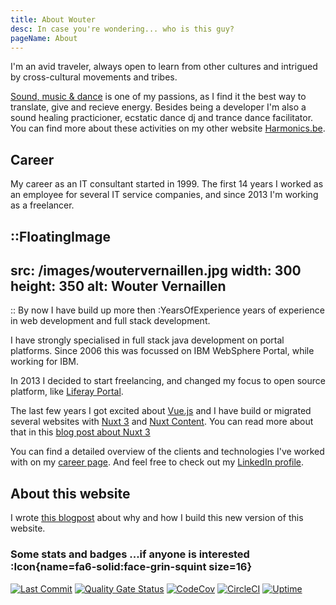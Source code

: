 ```yaml
---
title: About Wouter
desc: In case you're wondering... who is this guy?
pageName: About
---
```


I'm an avid traveler, always open to learn from other cultures and intrigued by cross-cultural movements and tribes.

[Sound, music & dance](/music) is one of my passions, as I find it the best way to translate, give and recieve energy. 
Besides being a developer I'm also a sound healing practicioner, ecstatic dance dj and trance dance facilitator. You can find more about these activities on my other website [Harmonics.be](https://harmonics.be).

## Career

My career as an IT consultant started in 1999. The first 14 years I worked as an employee for several IT service companies, and since 2013 I'm working as a freelancer.

::FloatingImage
---
src: /images/woutervernaillen.jpg
width: 300
height: 350
alt: Wouter Vernaillen
---
::
By now I have build up more then :YearsOfExperience years of experience in web development and full stack development.

I have strongly specialised in full stack java development on portal platforms. Since 2006 this was focussed on IBM WebSphere Portal, while working for IBM.

In 2013 I decided to start freelancing, and changed my focus to open source platform, like [Liferay Portal](https://www.liferay.com/).

The last few years I got excited about [Vue.js](https://vuejs.org/) and I have build or migrated several websites with [Nuxt 3](https://nuxt.com/) and [Nuxt Content](https://content.nuxtjs.org/). You can read more about that in this [blog post about Nuxt 3](/blog/nuxt)

You can find a detailed overview of the clients and technologies I've worked with on my [career page](/career).
And feel free to check out my [LinkedIn profile](https://www.linkedin.com/in/woutervernaillen/).

## About this website

I wrote [this blogpost](/blog/hello-world-vernaillen-dev) about why and how I build this new version of this website.

### Some stats and badges ...if anyone is interested :Icon{name=fa6-solid:face-grin-squint size=16}

[![Last Commit](https://badgen.net/github/last-commit/vernaillen/vernaillen.dev?icon=github)](https://github.com/vernaillen/vernaillen.dev/commits/master) [![Quality Gate Status](https://sonarcloud.io/api/project_badges/measure?project=vernaillen.dev&metric=alert_status)](https://sonarcloud.io/summary/new_code?id=vernaillen.dev) [![CodeCov](https://badgen.net/codecov/c/github/vernaillen/vernaillen.dev?icon=codecov)](https://codecov.io/gh/vernaillen/vernaillen.dev) [![CircleCI](https://badgen.net/circleci/github/vernaillen/vernaillen.dev?icon=circleci)](https://circleci.com/gh/vernaillen/vernaillen.dev) [![Uptime](https://badgen.net/uptime-robot/month/m784344425-1a8650bdb79223d01d1a32a1?icon=uptime)](https://stats.uptimerobot.com/5J0vsM4vA)
